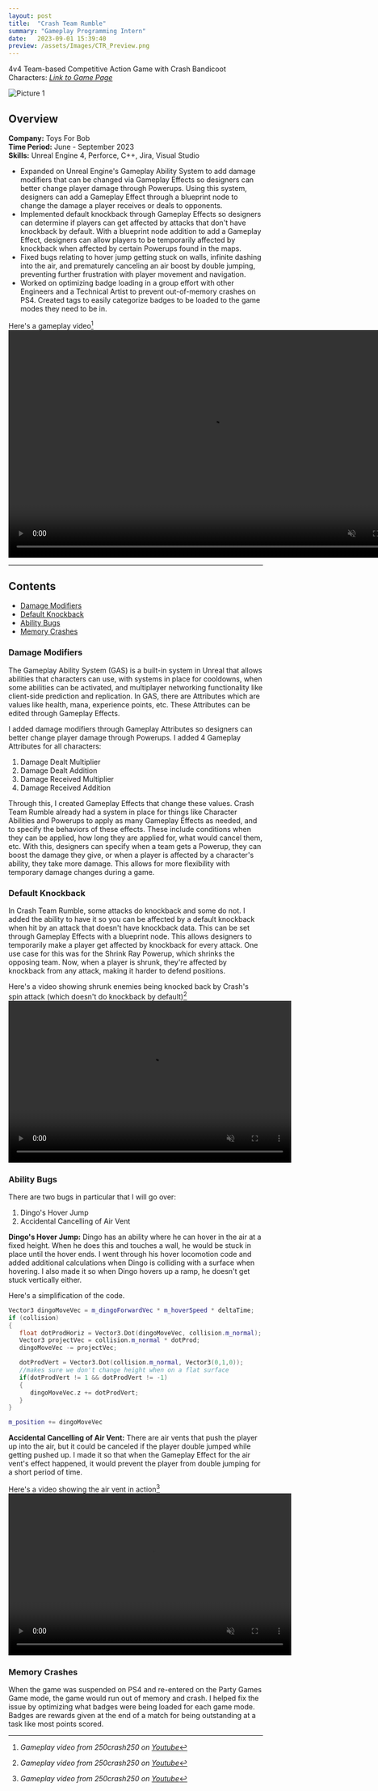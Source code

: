 ```yaml
---
layout: post
title:  "Crash Team Rumble"
summary: "Gameplay Programming Intern"
date:   2023-09-01 15:39:40
preview: /assets/Images/CTR_Preview.png
---
```

4v4 Team-based Competitive Action Game with Crash Bandicoot Characters: [_Link to Game Page_](https://www.crashbandicoot.com/crashteamrumble)

![Picture 1](/assets/Images/CTR_Full.png)

## Overview
**Company:** Toys For Bob<br>
**Time Period:** June - September 2023<br>
**Skills:** Unreal Engine 4, Perforce, C++, Jira, Visual Studio<br>

  - Expanded on Unreal Engine's Gameplay Ability System to add damage modifiers that can be changed via Gameplay Effects so designers can better change player damage through Powerups. Using this system, designers can add a Gameplay Effect through a blueprint node to change the damage a player receives or deals to opponents.
  - Implemented default knockback through Gameplay Effects so designers can determine if players can get affected by attacks that don't have knockback by default. With a blueprint node addition to add a Gameplay Effect, designers can allow players to be temporarily affected by knockback when affected by certain Powerups found in the maps.
  - Fixed bugs relating to hover jump getting stuck on walls, infinite dashing into the air, and prematurely canceling an air boost by double jumping, preventing further frustration with player movement and navigation.
  - Worked on optimizing badge loading in a group effort with other Engineers and a Technical Artist to prevent out-of-memory crashes on PS4. Created tags to easily categorize badges to be loaded to the game modes they need to be in.

Here's a gameplay video[^1]
<video width="800" height="450" autoplay loop controls muted>
   <source type="video/mp4" src="/assets/Videos/CTR_Clip1.mp4">
</video>

---
    
## Contents
- [Damage Modifiers](#damage-modifiers)
- [Default Knockback](#default-knockback)
- [Ability Bugs](#ability-bugs)
- [Memory Crashes](#memory-crashes)

### Damage Modifiers
The Gameplay Ability System (GAS) is a built-in system in Unreal that allows abilities that characters can use, with systems in place for cooldowns, when some abilities can be activated, and multiplayer networking functionality like client-side prediction and replication. In GAS, there are Attributes which are values like health, mana, experience points, etc. These Attributes can be edited through Gameplay Effects.

I added damage modifiers through Gameplay Attributes so designers can better change player damage through Powerups. I added 4 Gameplay Attributes for all characters:
1. Damage Dealt Multiplier
2. Damage Dealt Addition
3. Damage Received Multiplier
4. Damage Received Addition

Through this, I created Gameplay Effects that change these values. Crash Team Rumble already had a system in place for things like Character Abilities and Powerups to apply as many Gameplay Effects as needed, and to specify the behaviors of these effects. These include conditions when they can be applied, how long they are applied for, what would cancel them, etc. With this, designers can specify when a team gets a Powerup, they can boost the damage they give, or when a player is affected by a character's ability, they take more damage. This allows for more flexibility with temporary damage changes during a game.

### Default Knockback
In Crash Team Rumble, some attacks do knockback and some do not. I added the ability to have it so you can be affected by a default knockback when hit by an attack that doesn't have knockback data. This can be set through Gameplay Effects with a blueprint node. This allows designers to temporarily make a player get affected by knockback for every attack. One use case for this was for the Shrink Ray Powerup, which shrinks the opposing team. Now, when a player is shrunk, they're affected by knockback from any attack, making it harder to defend positions.

Here's a video showing shrunk enemies being knocked back by Crash's spin attack (which doesn't do knockback by default)[^2]
<video width="560" height="320" autoplay loop controls muted>
   <source type="video/mp4" src="/assets/Videos/CTR_ShrinkRay.mp4">
</video>

### Ability Bugs
There are two bugs in particular that I will go over:
1. Dingo's Hover Jump
2. Accidental Cancelling of Air Vent

**Dingo's Hover Jump:** Dingo has an ability where he can hover in the air at a fixed height. When he does this and touches a wall, he would be stuck in place until the hover ends. I went through his hover locomotion code and added additional calculations when Dingo is colliding with a surface when hovering. I also made it so when Dingo hovers up a ramp, he doesn't get stuck vertically either.

Here's a simplification of the code.
```cpp
Vector3 dingoMoveVec = m_dingoForwardVec * m_hoverSpeed * deltaTime;
if (collision)
{
   float dotProdHoriz = Vector3.Dot(dingoMoveVec, collision.m_normal);
   Vector3 projectVec = collision.m_normal * dotProd;
   dingoMoveVec -= projectVec;

   dotProdVert = Vector3.Dot(collision.m_normal, Vector3(0,1,0));
   //makes sure we don't change height when on a flat surface
   if(dotProdVert != 1 && dotProdVert != -1)
   {
      dingoMoveVec.z += dotProdVert;
   }
}

m_position += dingoMoveVec
```

**Accidental Cancelling of Air Vent:** There are air vents that push the player up into the air, but it could be canceled if the player double jumped while getting pushed up. I made it so that when the Gameplay Effect for the air vent's effect happened, it would prevent the player from double jumping for a short period of time.

Here's a video showing the air vent in action[^3]
<video width="560" height="320" autoplay loop controls muted>
   <source type="video/mp4" src="/assets/Videos/CTR_AirVent.mp4">
</video>

### Memory Crashes
When the game was suspended on PS4 and re-entered on the Party Games Game mode, the game would run out of memory and crash. I helped fix the issue by optimizing what badges were being loaded for each game mode. Badges are rewards given at the end of a match for being outstanding at a task like most points scored.

[^1]:_Gameplay video from 250crash250 on_ [_Youtube_](https://www.youtube.com/watch?v=WCZKySkX7Xo)
[^2]:_Gameplay video from 250crash250 on_ [_Youtube_](https://www.youtube.com/watch?v=8lZRjiBDriU)
[^3]:_Gameplay video from 250crash250 on_ [_Youtube_](https://www.youtube.com/watch?v=55T-njjr1Qw)
